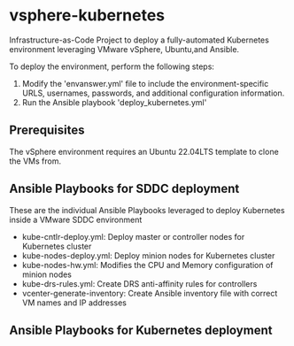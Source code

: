# vsphere-kubernetes
Infrastructure-as-Code Project to deploy a fully-automated Kubernetes environment leveraging VMware vSphere, Ubuntu,and Ansible.

To deploy the environment, perform the following steps:
1. Modify the 'envanswer.yml' file to include the environment-specific URLS, usernames, passwords, and additional configuration information.
2. Run the Ansible playbook 'deploy_kubernetes.yml'

## Prerequisites
The vSphere environment requires an Ubuntu 22.04LTS template to clone the VMs from.

## Ansible Playbooks for SDDC deployment
These are the individual Ansible Playbooks leveraged to deploy Kubernetes inside a VMware SDDC environment

- kube-cntlr-deploy.yml: Deploy master or controller nodes for Kubernetes cluster
- kube-nodes-deploy.yml: Deploy minion nodes for Kubernetes cluster
- kube-nodes-hw.yml: Modifies the CPU and Memory configuration of minion nodes
- kube-drs-rules.yml: Create DRS anti-affinity rules for controllers
- vcenter-generate-inventory: Create Ansible inventory file with correct VM names and IP addresses

## Ansible Playbooks for Kubernetes deployment
